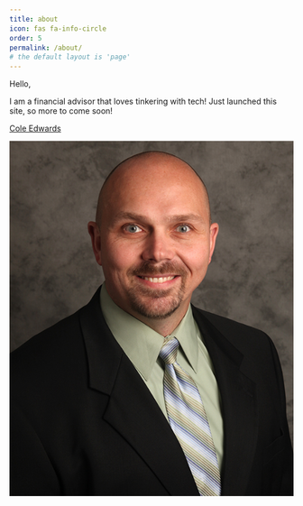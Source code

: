 ```yaml
---
title: about
icon: fas fa-info-circle
order: 5
permalink: /about/
# the default layout is 'page'
---
```


<!-- Add Markdown syntax content to file `_tabs/about.md`{: .filepath } and it will show up on this page. {: .prompt-tip } -->




Hello,

I am a financial advisor that loves tinkering with tech!  Just launched this site, so more to come soon!




<script src="https://platform.linkedin.com/badges/js/profile.js" async defer type="text/javascript"></script>

<div class="badge-base LI-profile-badge" data-locale="en_US" data-size="large" data-theme="dark" data-type="HORIZONTAL" data-vanity="cantstopthecoletrain" data-version="v1"><a class="badge-base__link LI-simple-link" href="https://www.linkedin.com/in/cantstopthecoletrain?trk=profile-badge">Cole Edwards</a></div>

![Cole Edwards](Images/Headshots/U357818_C_Edwards_v1_0.jpg)